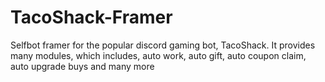 # TacoShack-Framer
Selfbot framer  for the popular discord gaming bot, TacoShack. It provides many modules, which includes, auto work, auto gift, auto coupon claim, auto upgrade buys and many more
